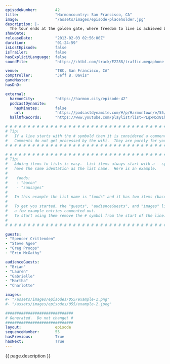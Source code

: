 ```yaml
---
episodeNumber:        42
title:                "Harmoncountry: San Francisco, CA"
image:                "/assets/images/episode-placeholder.jpg"
description: |-
  The tour ends at the golden gate, where freedom to live is achieved by getting drunk, talking nonsense, meeting strangers and, well, you know the forumla.
showDate:             
releaseDate:          "2013-02-03 02:56:00Z"
duration:             "01:24:59"
isLostEpisode:        false
isTrailer:            false
hasExplicitLanguage:  false
soundFile:            "https://chtbl.com/track/E2288/traffic.megaphone.fm/STA2125874763.mp3?updated=1554322131"

venue:                "TBC, San Francisco, CA"
comptroller:          "Jeff B. Davis"
gameMaster:           
hasDnD:               

external:
  harmonCity:         "https://harmon.city/episode-42"
  podcastDynamite:
    hasMinutes:       false
    url:              "https://podcastdynamite.com/#/p/Harmontown/e/55/42"
  hallOfRecords:      "https://www.youtube.com/playlist?list=PLqxM5x81hNOaoSUBA12pcTkkDu7UUtWut"

# # # # # # # # # # # # # # # # # # # # # # # # # # # # # # # # # # # # # # # # # # # # #
# Tip!
#   If a line starts with the # symbold then it is considered a comment.
#   Comments do not get processed by the wiki.  They are purely for your information.
# # # # # # # # # # # # # # # # # # # # # # # # # # # # # # # # # # # # # # # # # # # # #

# # # # # # # # # # # # # # # # # # # # # # # # # # # # # # # # # # # # # # # # # # # # #
# Tip!
#   Adding items to lists is easy.  List items always start with a - symbol and have
#   have the same identation as the list name.  Here is an example.
#
#    foods:
#    - "bacon"
#    - "sausages"
#
#   In this example the list name is "foods" and it has two items (bacon, and sausages).
#
#   To get you started, the "guests", "audienceGuests", and "images" lists below have
#   a few example entries commented out.
#   To start using them remove the # symbol from the start of the line.
#
# # # # # # # # # # # # # # # # # # # # # # # # # # # # # # # # # # # # # # # # # # # # #

guests:
- "Spencer Crittenden"
- "Steve Agee"
- "Greg Proops"
- "Erin McGathy"

audienceGuests:
- "Brian"
- "Lauren"
- "Gabrielle"
- "Martha"
- "Charlotte"

images:
#- "/assets/images/episodes/055/example-1.png"
#- "/assets/images/episodes/055/example-2.jpeg"

##############################
# Generated.  Do not change! #
##############################
layout:               episode
sequenceNumber:       55
hasPrevious:          True
hasNext:              True
---
```


<!-- The episode description will be rendered here -->
{{ page.description }}

<!-- Add your content BELOW here -->
<!-- vvvvvvvvvvvvvvvvvvvvvvvvvvv -->




<!-- ^^^^^^^^^^^^^^^^^^^^^^^^^^^ -->
<!-- Add your content ABOVE here -->

<!-- The episode gallery will be rendered here -->